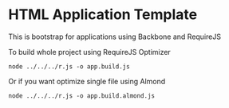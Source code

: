 HTML Application Template
=============
This is bootstrap for applications using Backbone and RequireJS

To build whole project using RequireJS Optimizer

    node ../../../r.js -o app.build.js
    
Or if you want optimize single file using Almond

    node ../../../r.js -o app.build.almond.js